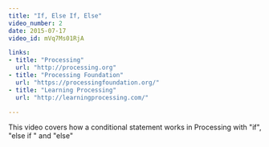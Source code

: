 ```yaml
---
title: "If, Else If, Else"
video_number: 2
date: 2015-07-17
video_id: mVq7Ms01RjA

links: 
- title: "Processing"
  url: "http://processing.org"
- title: "Processing Foundation"
  url: "https://processingfoundation.org/"
- title: "Learning Processing"
  url: "http://learningprocessing.com/"

---
```


This video covers how a conditional statement works in Processing with "if", "else if " and "else"